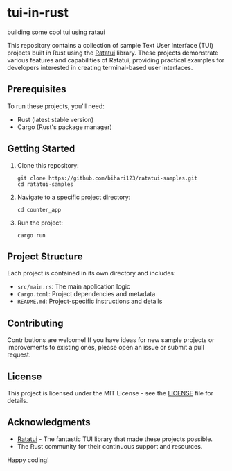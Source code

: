 # tui-in-rust
building some cool tui using rataui


This repository contains a collection of sample Text User Interface (TUI) projects built in Rust using the [Ratatui](https://github.com/ratatui/ratatui) library. These projects demonstrate various features and capabilities of Ratatui, providing practical examples for developers interested in creating terminal-based user interfaces.


## Prerequisites

To run these projects, you'll need:

- Rust (latest stable version)
- Cargo (Rust's package manager)

## Getting Started

1. Clone this repository:
   ```
   git clone https://github.com/bihari123/ratatui-samples.git
   cd ratatui-samples
   ```

2. Navigate to a specific project directory:
   ```
   cd counter_app
   ```

3. Run the project:
   ```
   cargo run
   ```

## Project Structure

Each project is contained in its own directory and includes:

- `src/main.rs`: The main application logic
- `Cargo.toml`: Project dependencies and metadata
- `README.md`: Project-specific instructions and details

## Contributing

Contributions are welcome! If you have ideas for new sample projects or improvements to existing ones, please open an issue or submit a pull request.

## License

This project is licensed under the MIT License - see the [LICENSE](LICENSE) file for details.

## Acknowledgments

- [Ratatui](https://github.com/ratatui/ratatui) - The fantastic TUI library that made these projects possible.
- The Rust community for their continuous support and resources.

Happy coding!
